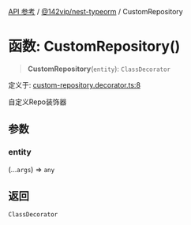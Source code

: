[API 参考](../../../index.md) / [@142vip/nest-typeorm](../index.md) / CustomRepository

# 函数: CustomRepository()

> **CustomRepository**(`entity`): `ClassDecorator`

定义于: [custom-repository.decorator.ts:8](https://github.com/142vip/core-x/blob/d7c32a4c72e7e50fa8291351a2283aaafcc1d8c3/packages/nest-typeorm/src/core/custom-repository.decorator.ts#L8)

自定义Repo装饰器

## 参数

### entity

(...`args`) => `any`

## 返回

`ClassDecorator`
